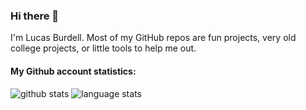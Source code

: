 ### Hi there 👋

I'm Lucas Burdell. Most of my GitHub repos are fun projects, very old college projects, or little tools to help me out.

#### My Github account statistics:
![github stats](https://github-readme-stats.vercel.app/api?username=lucas-burdell&show_icons=true&line_height=24)
![language stats](https://github-readme-stats.vercel.app/api/top-langs/?username=lucas-burdell&layout=compact&langs_count=4)
